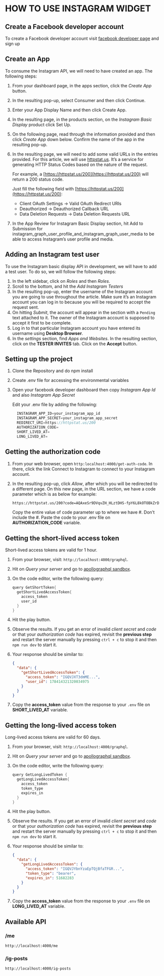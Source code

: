 # HOW TO USE INSTAGRAM WIDGET

## Create a Facebook developer account

To create a Facebook developer account visit [facebook developer page](https://developers.facebook.com/) and sign up

## Create an App

To consume the Instagram API, we will need to have created an app. The following steps:

1. From your dashboard page, in the apps section, click the *Create App* button.
2. In the resulting pop-up, select Consumer and then click Continue.
3. Enter your App Display Name and then click Create App.
4. In the resulting page, in the products section, on the *Instagram Basic Display* product click Set Up.
5. On the following page, read through the information provided and then click *Create App* down below. Confirm the name of the app in the resulting pop-up.
6. In the resulting page, we will need to add some valid URLs in the entries provided. For this article, we will use [httpstat.us](https://httpstat.us). It’s a service for generating HTTP Status Codes based on the nature of the request.

    For example, a [https://httpstat.us/200](https://httpstat.us/200) will return a 200 status code.

    Just fill the following field with [https://httpstat.us/200](https://httpstat.us/200):

    - Client OAuth Settings -> Valid OAuth Redirect URIs
    - Deauthorized -> Deauthorized Callback URL
    - Data Deletion Requests -> Data Deletion Requests URL

7. In the App Review for Instagram Basic Display section, hit Add to Submission for instagram_graph_user_profile_and_instagram_graph_user_media to be able to access Instagram’s user profile and media.

## Adding an Instagram test user

To use the Instagram basic display API in development, we will have to add a test user. To do so, we will follow the following steps:

1. In the left sidebar, click on *Roles* and then *Roles*.
2. Scroll to the bottom, and hit the *Add Instagram Testers*
3. In the resulting pop-up, enter the username of the Instagram account you are going to use throughout the article. Make sure it’s an Instagram account you can log in to because you will be required to accept the request sent.
4. On hitting *Submit*, the account will appear in the section with a `Pending` text attached to it. The owner of the Instagram account is supposed to accept it first to be complete.
5. Log in to that particular Instagram account you have entered its username using **Desktop Browser**.
6. In the *settings* section, find *Apps and Websites*. In the resulting section, click on the **TESTER INVITES** tab. Click on the **Accept** button.

## Setting up the project

1. Clone the Repository and do npm install
2. Create .env file for accessing the environmental variables
3. Open your facebook developer dashboard then copy *Instagram App Id* and also *Instagram App Secret*

    Edit your .env file by adding the following:

    ```go
      INSTAGRAM_APP_ID=your_instagram_app_id
      INSTAGRAM_APP_SECRET=your_instagram_app_secret
      REDIRECT_URI=https://httpstat.us/200
      AUTHORIZATION_CODE=
      SHORT_LIVED_AT=
      LONG_LIVED_AT=
    ```

## Getting the authorization code

1. From your web browser, open `http:localhost:4000/get-auth-code`. In there, click the link Connect to Instagram to connect to your Instagram account.
2. In the resulting pop-up, click *Allow*, after which you will be redirected to a different page. On this new page, in the URL section, we have a code parameter which is as below for example:

    ```md
    https://httpstat.us/200?code=AQAxeSr9DVqvZH_HLztDHS-fpY6L8kOTOBkZrDIYAT6l64wGwbuD8XA9DJo_oFaWZUHb1iqANhBpngqzV3nigbikLC3BCxF7h-wGjhLDT92m7oGlnc5WM...#_
    ```

    Copy the entire value of code parameter up to where we have #. Don’t include the #. Paste the code to your .env file on **AUTHORIZATION_CODE** variable.

## Getting the short-lived access token

Short-lived access tokens are valid for 1 hour.

1. From your browser, visit: `http://localhost:4000/graphql`.
2. Hit on *Query your server* and go to [apollographql sandbox](https://studio.apollographql.com/sandbox/explorer?endpoint=http://localhost:4000/graphql).
3. On the code editor, write the following query:

    ```go
    query GetShortToken{
      getShortLivedAccessToken{
        access_token
        user_id
      }
    }
    ```

4. Hit the play button.
5. Observe the results. If you get an error of invalid *client secret* and *code* or that your *authorization code* has expired, revisit the **previous step** and restart the server manually by pressing `ctrl + c` to stop it and then `npm run dev` to start it.
6. Your response should be similar to:

    ```json
    {
      "data": {
        "getShortLivedAccessToken": {
          "access_token": "IGQVJXT3dmME...",
          "user_id": 178414321320034975
        }
      }
    }
    ```

7. Copy the **access_token** value from the response to your `.env` file on **SHORT_LIVED_AT** variable.

## Getting the long-lived access token

Long-lived access tokens are valid for 60 days.

1. From your browser, visit: `http://localhost:4000/graphql`.
2. Hit on *Query your server* and go to [apollographql sandbox](https://studio.apollographql.com/sandbox/explorer?endpoint=http://localhost:4000/graphql).
3. On the code editor, write the following query:

    ```go
    query GetLongLivedToken {
      getLongLivedAccessToken{
        access_token
        token_type
        expires_in
      }
    }
    ```

4. Hit the play button.
5. Observe the results. If you get an error of invalid *client secret* and *code* or that your *authorization code* has expired, revisit the **previous step** and restart the server manually by pressing `ctrl + c` to stop it and then `npm run dev` to start it.
6. Your response should be similar to:

    ```json
    {
      "data": {
        "getLongLivedAccessToken": {
          "access_token": "IGQVJYbnYzaEpTQjBfaTFGR...",
          "token_type": "bearer",
          "expires_in": 51682283
        }
      }
    }
    ```

7. Copy the **access_token** value from the response to your `.env` file on **LONG_LIVED_AT** variable.

## Available API

### **/me**

```html
http://localhost:4000/me
```

### **/ig-posts**

```html
http://localhost:4000/ig-posts
```

